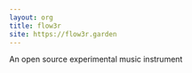 ```yaml
---
layout: org
title: flow3r
site: https://flow3r.garden
---
```

An open source experimental music instrument